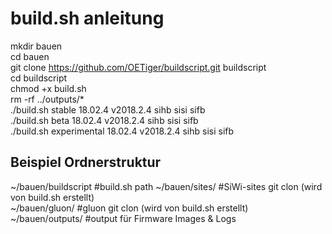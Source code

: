 # build.sh anleitung
mkdir bauen<br />
cd bauen<br />
git clone https://github.com/OETiger/buildscript.git buildscript <br />
cd buildscript<br />
chmod +x build.sh<br />
rm -rf ../outputs/*<br />
./build.sh stable 18.02.4 v2018.2.4 sihb sisi sifb<br />
./build.sh beta 18.02.4 v2018.2.4 sihb sisi sifb<br />
./build.sh experimental 18.02.4 v2018.2.4 sihb sisi sifb<br />

## Beispiel  Ordnerstruktur
~/bauen/buildscript	#build.sh path
~/bauen/sites/		#SiWi-sites git clon (wird von build.sh erstellt)<br />
~/bauen/gluon/		#gluon git clon (wird von build.sh erstellt)<br />
~/bauen/outputs/	#output für Firmware Images & Logs<br />
